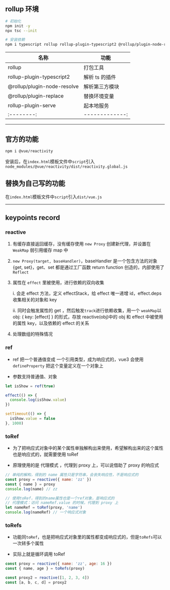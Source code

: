 ## rollup 环境

```sh
# 初始化
npm init -y
npx tsc --init

# 安装依赖
npm i typescript rollup rollup-plugin-typescript2 @rollup/plugin-node-resolve @rollup/plugin-replace rollup-plugin-serve -D
```

| 名称                        | 功能           |
| --------------------------- | -------------- |
| rollup                      | 打包工具       |
| rollup-plugin-typescript2   | 解析 ts 的插件 |
| @rollup/plugin-node-resolve | 解析第三方模块 |
| @rollup/plugin-replace      | 替换环境变量   |
| rollup-plugin-serve         | 起本地服务     |
| :--------:                  | -------------: |

<hr>

## 官方的功能

```sh
npm i @vue/reactivity
```

安装后，在`index.html`模板文件中`script`引入`node_modules/@vue/reactivity/dist/reactivity.global.js`

## 替换为自己写的功能

在`index.html`模板文件中`script`引入`dist/vue.js`

<hr>

## keypoints record

### reactive

1. 有缓存直接返回缓存，没有缓存使用 `new Proxy` 创建新代理，并设置在 `WeakMap` 弱引用缓存 map 中
2. `new Proxy(target, baseHandler)`，baseHandler 是一个包含方法的对象{get, set}，get、set 都是通过工厂函数 return function 创造的，内部使用了 `Reflect`
3. 属性在 `effect` 里被使用，进行依赖的双向收集

   i. 会走 effect 方法，定义 effectStack，给 effect 唯一递增 id，effect.deps 收集相关的对象和 key

   ii. 同时会触发属性的 get ，然后触发`track`进行依赖收集，用一个 `weakMap`以 obj: { key: [effect] } 的形式，存放 reactive(obj)中的 obj 和 effect 中被使用的属性 key，以及依赖的 effect 的关系

4. 处理数组的特殊情况

### ref

- ref 把一个普通值变成 一个引用类型，成为响应式的，vue3 会使用 `defineProperty` 把这个变量定义在一个对象上

- 参数支持普通值、对象

```javascript
let isShow = ref(true)

effect(() => {
  console.log(isShow.value)
})

setTimeout(() => {
  isShow.value = false
}, 1000)
```

### toRef

- 为了把响应式对象中的某个属性单独解构出来使用，希望解构出来的这个属性也是响应式的，就需要使用 toRef

- 原理使用的是 代理模式 ，代理到 proxy 上，可以说借助了 proxy 的响应式

```javascript
// 单纯的解构，得到的 name 属性只是字符串，会丧失响应性，不是响应式的
const proxy = reactive({ name: 'zz' })
const { name } = proxy
console.log(name) // zz

// 使用toRef，得到的name属性也是一个ref对象，是响应式的
// 代理模式：访问 nameRef.value 的时候，代理到 proxy 上
let nameRef = toRef(proxy, 'name')
console.log(nameRef) // 一个响应式对象
```

### toRefs

- 功能同`toRef`，也是把响应式对象里的属性都变成响应式的，但是`toRefs`可以一次转多个属性

- 实际上就是循环调用 toRef

```javascript
const proxy = reactive({ name: 'zz', age: 16 })
const { name, age } = toRefs(proxy)

const proxy2 = reactive([1, 2, 3, 4])
const [a, b, c, d] = proxy2
```
